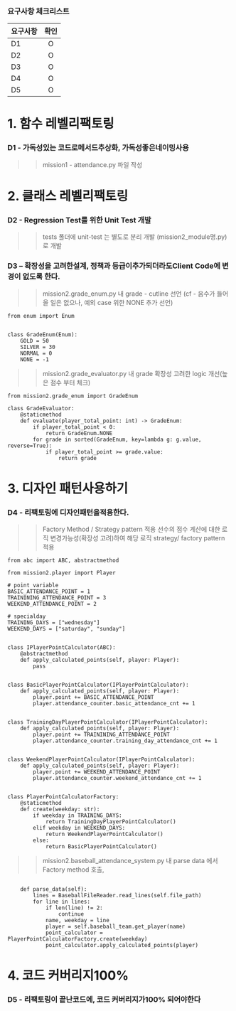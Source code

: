 ### 요구사항 체크리스트

| 요구사항 | 확인 |
| :--- | :---: |
| D1 | O |
| D2 | O |
| D3 | O |
| D4 | O |
| D5 | O |

# 1. 함수 레벨리팩토링
### D1 - 가독성있는 코드로메서드추상화, 가독성좋은네이밍사용
>> mission1 - attendance.py 파일 작성


# 2. 클래스 레벨리팩토링
### D2 - Regression Test를 위한 Unit Test 개발
>> tests 폴더에 unit-test 는 별도로 분리 개발 (mission2_module명.py)로 개발

### D3 – 확장성을 고려한설계, 정책과 등급이추가되더라도Client Code에 변경이 없도록 한다. 
>> mission2.grade_enum.py 내 grade - cutline 선언 (cf - 음수가 들어올 일은 없으나, 예외 case 위한 NONE 추가 선언)
```
from enum import Enum


class GradeEnum(Enum):
    GOLD = 50
    SILVER = 30
    NORMAL = 0
    NONE = -1

```
>> mission2.grade_evaluator.py 내 grade 확장성 고려한 logic 개선(높은 점수 부터 체크)
```
from mission2.grade_enum import GradeEnum

class GradeEvaluator:
    @staticmethod
    def evaluate(player_total_point: int) -> GradeEnum:
        if player_total_point < 0:
            return GradeEnum.NONE
        for grade in sorted(GradeEnum, key=lambda g: g.value, reverse=True):
            if player_total_point >= grade.value:
                return grade
```

# 3. 디자인 패턴사용하기
### D4 - 리팩토링에 디자인패턴을적용한다.
>> Factory Method / Strategy pattern 적용
>> 선수의 점수 계산에 대한 로직 변경가능성(확장성 고려)하여 해당 로직 strategy/ factory pattern 적용
```
from abc import ABC, abstractmethod

from mission2.player import Player

# point variable
BASIC_ATTENDANCE_POINT = 1
TRAININING_ATTENDANCE_POINT = 3
WEEKEND_ATTENDANCE_POINT = 2

# specialday
TRAINING_DAYS = ["wednesday"]
WEEKEND_DAYS = ["saturday", "sunday"]


class IPlayerPointCalculator(ABC):
    @abstractmethod
    def apply_calculated_points(self, player: Player):
        pass


class BasicPlayerPointCalculator(IPlayerPointCalculator):
    def apply_calculated_points(self, player: Player):
        player.point += BASIC_ATTENDANCE_POINT
        player.attendance_counter.basic_attendance_cnt += 1


class TrainingDayPlayerPointCalculator(IPlayerPointCalculator):
    def apply_calculated_points(self, player: Player):
        player.point += TRAININING_ATTENDANCE_POINT
        player.attendance_counter.training_day_attendance_cnt += 1


class WeekendPlayerPointCalculator(IPlayerPointCalculator):
    def apply_calculated_points(self, player: Player):
        player.point += WEEKEND_ATTENDANCE_POINT
        player.attendance_counter.weekend_attendance_cnt += 1


class PlayerPointCalculatorFactory:
    @staticmethod
    def create(weekday: str):
        if weekday in TRAINING_DAYS:
            return TrainingDayPlayerPointCalculator()
        elif weekday in WEEKEND_DAYS:
            return WeekendPlayerPointCalculator()
        else:
            return BasicPlayerPointCalculator()
```
>> mission2.baseball_attendance_system.py 내 parse data 에서 Factory method 호출, 
```

    def parse_data(self):
        lines = BaseballFileReader.read_lines(self.file_path)
        for line in lines:
            if len(line) != 2:
                continue
            name, weekday = line
            player = self.baseball_team.get_player(name)
            point_calculator = PlayerPointCalculatorFactory.create(weekday)
            point_calculator.apply_calculated_points(player)
```

# 4. 코드 커버리지100%
### D5 - 리팩토링이 끝난코드에, 코드 커버리지가100% 되어야한다
